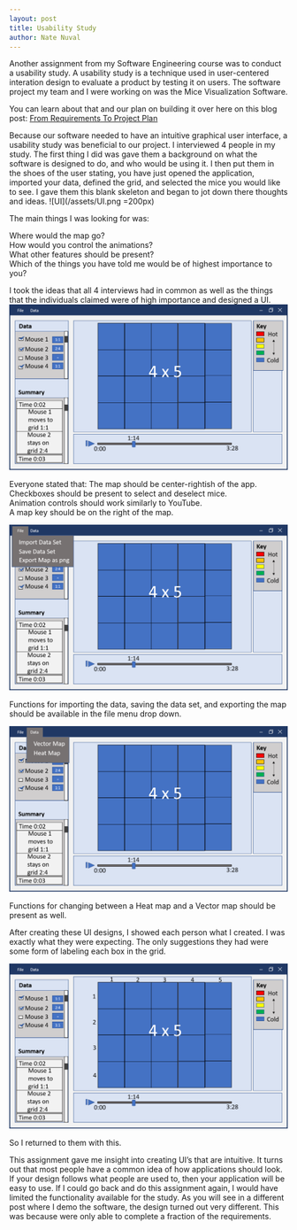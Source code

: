 ```yaml
---
layout: post
title: Usability Study
author: Nate Nuval
---
```

Another assignment from my Software Engineering course was to conduct a usability study. A usability study is a technique used in user-centered interation design to evaluate a product by testing it on users. The software project my team and I were working on was the Mice Visualization Software. 

You can learn about that and our plan on building it over here on this blog post: <a href="https://nnuval.github.io/2017/04/23/Project-Plan.html">From Requirements To Project Plan</a>

Because our software needed to have an intuitive graphical user interface, a usability study was beneficial to our project. 
I interviewed 4 people in my study. The first thing I did was gave them a background on what the software is designed to do, and who would be using it. I then put them in the shoes of the user stating, you have just opened the application, imported your data, defined the grid, and selected the mice you would like to see. I gave them this blank skeleton and began to jot down there thoughts and ideas.
![UI](/assets/UI.png =200px)

The main things I was looking for was: 

Where would the map go?<br /> 
How would you control the animations?<br />
What other features should be present? <br />
Which of the things you have told me would be of highest importance to you?

I took the ideas that all 4 interviews had in common as well as the things that the individuals claimed were of high importance and designed a UI.
![UIFull](/assets/UIfullv1.png)

Everyone stated that:
The map should be center-rightish of the app.<br />
Checkboxes should be present to select and deselect mice.<br />
Animation controls should work similarly to YouTube.<br />
A map key should be on the right of the map.


![UIFile](/assets/UIfilev1.png)

Functions for importing the data, saving the data set, and exporting the map should be available in the file menu drop down.


![UIData](/assets/UIdatav1.png)

Functions for changing between a Heat map and a Vector map should be present as well.


After creating these UI designs, I showed each person what I created. I was exactly what they were expecting. The only suggestions they had were some form of labeling each box in the grid.

![UIv2](/assets/UIv2.png)

So I returned to them with this.

This assignment gave me insight into creating UI’s that are intuitive. It turns out that most people have a common idea of how applications should look. If your design follows what people are used to, then your application will be easy to use. If I could go back and do this assignment again, I would have limited the functionality available for the study. As you will see in a different post where I demo the software, the design turned out very different. This was because were only able to complete a fraction of the requirements.
